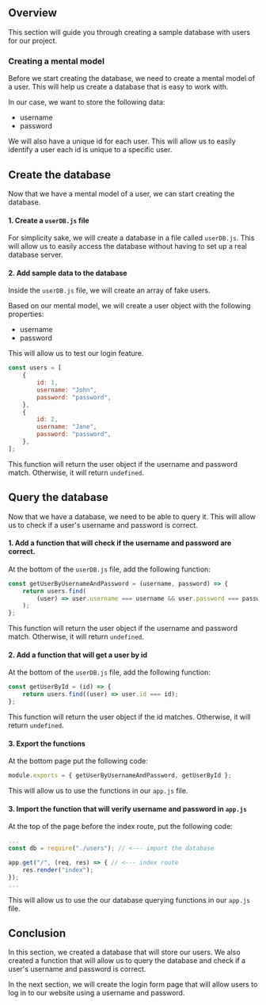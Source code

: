 ## Overview

This section will guide you through creating a sample database with users for our project.

### Creating a mental model

Before we start creating the database, we need to create a mental model of a user. This will help us create a database that is easy to work with.

In our case, we want to store the following data:

- username
- password

We will also have a unique id for each user. This will allow us to easily identify a user each id is unique to a specific user.

## Create the database

Now that we have a mental model of a user, we can start creating the database.

#### 1. Create a `userDB.js` file

For simplicity sake, we will create a database in a file called `userDB.js`. This will allow us to easily access the database without having to set up a real database server.

#### 2. Add sample data to the database

Inside the `userDB.js` file, we will create an array of fake users.

Based on our mental model, we will create a user object with the following properties:

- username
- password

This will allow us to test our login feature.

```js
const users = [
	{
		id: 1,
		username: "John",
		password: "password",
	},
	{
		id: 2,
		username: "Jane",
		password: "password",
	},
];
```

This function will return the user object if the username and password match. Otherwise, it will return `undefined`.

## Query the database

Now that we have a database, we need to be able to query it. This will allow us to check if a user's username and password is correct.

#### 1. Add a function that will check if the username and password are correct.

At the bottom of the `userDB.js` file, add the following function:

```js
const getUserByUsernameAndPassword = (username, password) => {
	return users.find(
		(user) => user.username === username && user.password === password
	);
};
```

This function will return the user object if the username and password match. Otherwise, it will return `undefined`.

#### 2. Add a function that will get a user by id

At the bottom of the `userDB.js` file, add the following function:

```js
const getUserById = (id) => {
	return users.find((user) => user.id === id);
};
```

This function will return the user object if the id matches. Otherwise, it will return `undefined`.

#### 3. Export the functions

At the bottom page put the following code:

```js
module.exports = { getUserByUsernameAndPassword, getUserById };
```

This will allow us to use the functions in our `app.js` file.

#### 3. Import the function that will verify username and password in `app.js`

At the top of the page before the index route, put the following code:

```js
...
const db = require("./users"); // <--- import the database

app.get("/", (req, res) => { // <--- index route
    res.render("index");
});
...
```

This will allow us to use the our database querying functions in our `app.js` file.

## Conclusion

In this section, we created a database that will store our users. We also created a function that will allow us to query the database and check if a user's username and password is correct.

In the next section, we will create the login form page that will allow users to log in to our website using a username and password.

